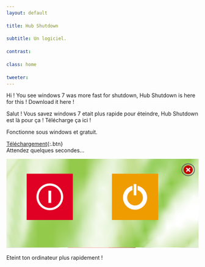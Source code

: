 ```yaml
---
layout: default

title: Hub Shutdown

subtitle: Un logiciel.

contrast:

class: home

tweeter: 
---
```


Hi ! You see windows 7 was more fast for shutdown, Hub Shutdown is here for this !
Download it here !

Salut ! Vous savez windows 7 etait plus rapide pour éteindre, Hub Shutdown est là pour ça !
Télécharge ça ici !

Fonctionne sous windows et gratuit.

[Téléchargement](https://raw.githubusercontent.com/cedced19/Hub-Shutdown/master/setup/Hub%20Shutdown.exe){:.btn}  
Attendez quelques secondes...  


![](demo.png)

Eteint ton ordinateur plus rapidement !


